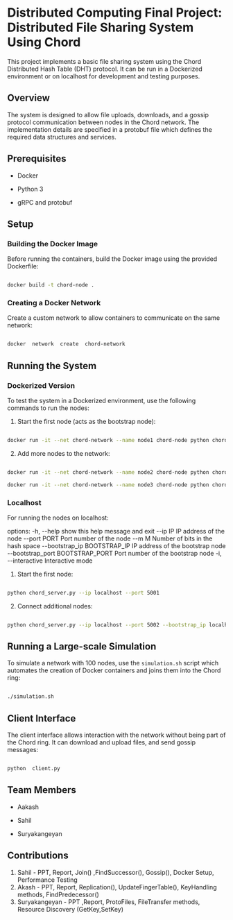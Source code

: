 # Distributed Computing Final Project: Distributed File Sharing System Using Chord

  

This project implements a basic file sharing system using the Chord Distributed Hash Table (DHT) protocol. It can be run in a Dockerized environment or on localhost for development and testing purposes.

  

## Overview

  

The system is designed to allow file uploads, downloads, and a gossip protocol communication between nodes in the Chord network. The implementation details are specified in a protobuf file which defines the required data structures and services.

  

## Prerequisites

  

- Docker

- Python 3

- gRPC and protobuf

  

## Setup

  

### Building the Docker Image

  

Before running the containers, build the Docker image using the provided Dockerfile:

  

```bash

docker build -t chord-node .

```

  

### Creating a Docker Network

  

Create a custom network to allow containers to communicate on the same network:

  

```bash

docker  network  create  chord-network

```

  

## Running the System

  

### Dockerized Version

  

To test the system in a Dockerized environment, use the following commands to run the nodes:

  

1. Start the first node (acts as the bootstrap node):

```bash

docker run -it --net chord-network --name node1 chord-node python chord_server.py --ip node1 --port 50051 -i

```

  

2. Add more nodes to the network:

```bash

docker run -it --net chord-network --name node2 chord-node python chord_server.py --ip node2 --port 50051 --bootstrap_ip node1 --bootstrap_port 50051 -i

docker run -it --net chord-network --name node3 chord-node python chord_server.py --ip node3 --port 50051 --bootstrap_ip node1 --bootstrap_port 50051 -i

```

  

### Localhost

  

For running the nodes on localhost:

options:
  -h, --help            show this help message and exit
  --ip IP               IP address of the node
  --port PORT           Port number of the node
  --m M                 Number of bits in the hash space
  --bootstrap_ip BOOTSTRAP_IP
                        IP address of the bootstrap node
  --bootstrap_port BOOTSTRAP_PORT
                        Port number of the bootstrap node
  -i, --interactive     Interactive mode

1. Start the first node:

```bash

python chord_server.py --ip localhost --port 5001

```

  

2. Connect additional nodes:

```bash

python chord_server.py --ip localhost --port 5002 --bootstrap_ip localhost --bootstrap_port 5001

```

  

## Running a Large-scale Simulation

  

To simulate a network with 100 nodes, use the `simulation.sh` script which automates the creation of Docker containers and joins them into the Chord ring:

  

```bash

./simulation.sh

```

  

## Client Interface

  

The client interface allows interaction with the network without being part of the Chord ring. It can download and upload files, and send gossip messages:

  

```bash

python  client.py

```

  

## Team Members

  

- Aakash

- Sahil

- Suryakangeyan

  

## Contributions

   1. Sahil - PPT, Report, Join() ,FindSuccessor(), Gossip(), Docker Setup, Performance Testing
   2. Akash - PPT, Report, Replication(), UpdateFingerTable(), KeyHandling methods, FindPredecessor() 
   3. Suryakangeyan - PPT ,Report, ProtoFiles, FileTransfer methods, Resource Discovery (GetKey,SetKey)
